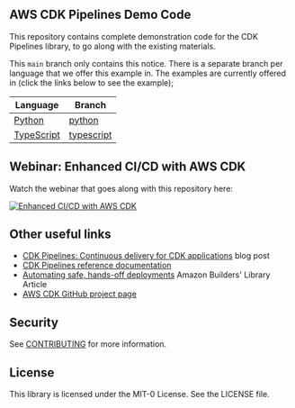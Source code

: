 ## AWS CDK Pipelines Demo Code

This repository contains complete demonstration code for the CDK Pipelines library, to go along with
the existing materials.

This `main` branch only contains this notice. There is a separate branch per language that we
offer this example in. The examples are currently offered in (click the links below to see the example);

| Language | Branch |
|---|---
| [Python](https://github.com/aws-samples/cdk-pipelines-demo/tree/python) | [python](https://github.com/aws-samples/cdk-pipelines-demo/tree/python)
| [TypeScript](https://github.com/aws-samples/cdk-pipelines-demo/tree/typescript) | [typescript](https://github.com/aws-samples/cdk-pipelines-demo/tree/typescript)

## Webinar: Enhanced CI/CD with AWS CDK

Watch the webinar that goes along with this repository here:

[![Enhanced CI/CD with AWS CDK](http://img.youtube.com/vi/1ps0Wh19MHQ/0.jpg)](https://www.youtube.com/watch?v=1ps0Wh19MHQ)


## Other useful links

* [CDK Pipelines: Continuous delivery for CDK applications](https://aws.amazon.com/blogs/developer/cdk-pipelines-continuous-delivery-for-aws-cdk-applications/) blog post
* [CDK Pipelines reference documentation](https://docs.aws.amazon.com/cdk/api/latest/docs/pipelines-readme.html)
* [Automating safe, hands-off deployments](https://aws.amazon.com/builders-library/automating-safe-hands-off-deployments/) Amazon Builders' Library Article
* [AWS CDK GitHub project page](https://github.com/aws/aws-cdk)

## Security

See [CONTRIBUTING](CONTRIBUTING.md#security-issue-notifications) for more information.

## License

This library is licensed under the MIT-0 License. See the LICENSE file.

